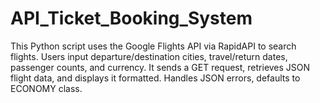 # API_Ticket_Booking_System
This Python script uses the Google Flights API via RapidAPI to search flights. Users input departure/destination cities, travel/return dates, passenger counts, and currency. It sends a GET request, retrieves JSON flight data, and displays it formatted. Handles JSON errors, defaults to ECONOMY class.
